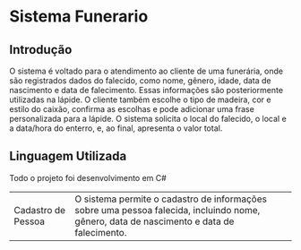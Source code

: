 # Sistema Funerario

## Introdução

O sistema é voltado para o atendimento ao cliente de uma funerária, onde são registrados dados do falecido, como nome, gênero, idade, data de nascimento e data de falecimento. Essas informações são posteriormente utilizadas na lápide. O cliente também escolhe o tipo de madeira, cor e estilo do caixão, confirma as escolhas e pode adicionar uma frase personalizada para a lápide. O sistema solicita o local do falecido, o local e a data/hora do enterro, e, ao final, apresenta o valor total.

## Linguagem Utilizada

Todo o projeto foi desenvolvimento em C#

<table>
<tr>
<td>Cadastro de Pessoa</td>
<td> O sistema permite o cadastro de informações sobre uma pessoa falecida, incluindo nome, gênero, data de nascimento e data de falecimento.</td>
</tr>
</table>